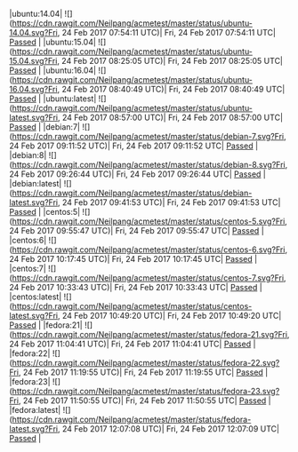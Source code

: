 |ubuntu:14.04| ![](https://cdn.rawgit.com/Neilpang/acmetest/master/status/ubuntu-14.04.svg?Fri, 24 Feb 2017 07:54:11 UTC)| Fri, 24 Feb 2017 07:54:11 UTC| [Passed](https://github.com/Neilpang/acmetest/blob/master/logs/ubuntu-14.04.out) |
|ubuntu:15.04| ![](https://cdn.rawgit.com/Neilpang/acmetest/master/status/ubuntu-15.04.svg?Fri, 24 Feb 2017 08:25:05 UTC)| Fri, 24 Feb 2017 08:25:05 UTC| [Passed](https://github.com/Neilpang/acmetest/blob/master/logs/ubuntu-15.04.out) |
|ubuntu:16.04| ![](https://cdn.rawgit.com/Neilpang/acmetest/master/status/ubuntu-16.04.svg?Fri, 24 Feb 2017 08:40:49 UTC)| Fri, 24 Feb 2017 08:40:49 UTC| [Passed](https://github.com/Neilpang/acmetest/blob/master/logs/ubuntu-16.04.out) |
|ubuntu:latest| ![](https://cdn.rawgit.com/Neilpang/acmetest/master/status/ubuntu-latest.svg?Fri, 24 Feb 2017 08:57:00 UTC)| Fri, 24 Feb 2017 08:57:00 UTC| [Passed](https://github.com/Neilpang/acmetest/blob/master/logs/ubuntu-latest.out) |
|debian:7| ![](https://cdn.rawgit.com/Neilpang/acmetest/master/status/debian-7.svg?Fri, 24 Feb 2017 09:11:52 UTC)| Fri, 24 Feb 2017 09:11:52 UTC| [Passed](https://github.com/Neilpang/acmetest/blob/master/logs/debian-7.out) |
|debian:8| ![](https://cdn.rawgit.com/Neilpang/acmetest/master/status/debian-8.svg?Fri, 24 Feb 2017 09:26:44 UTC)| Fri, 24 Feb 2017 09:26:44 UTC| [Passed](https://github.com/Neilpang/acmetest/blob/master/logs/debian-8.out) |
|debian:latest| ![](https://cdn.rawgit.com/Neilpang/acmetest/master/status/debian-latest.svg?Fri, 24 Feb 2017 09:41:53 UTC)| Fri, 24 Feb 2017 09:41:53 UTC| [Passed](https://github.com/Neilpang/acmetest/blob/master/logs/debian-latest.out) |
|centos:5| ![](https://cdn.rawgit.com/Neilpang/acmetest/master/status/centos-5.svg?Fri, 24 Feb 2017 09:55:47 UTC)| Fri, 24 Feb 2017 09:55:47 UTC| [Passed](https://github.com/Neilpang/acmetest/blob/master/logs/centos-5.out) |
|centos:6| ![](https://cdn.rawgit.com/Neilpang/acmetest/master/status/centos-6.svg?Fri, 24 Feb 2017 10:17:45 UTC)| Fri, 24 Feb 2017 10:17:45 UTC| [Passed](https://github.com/Neilpang/acmetest/blob/master/logs/centos-6.out) |
|centos:7| ![](https://cdn.rawgit.com/Neilpang/acmetest/master/status/centos-7.svg?Fri, 24 Feb 2017 10:33:43 UTC)| Fri, 24 Feb 2017 10:33:43 UTC| [Passed](https://github.com/Neilpang/acmetest/blob/master/logs/centos-7.out) |
|centos:latest| ![](https://cdn.rawgit.com/Neilpang/acmetest/master/status/centos-latest.svg?Fri, 24 Feb 2017 10:49:20 UTC)| Fri, 24 Feb 2017 10:49:20 UTC| [Passed](https://github.com/Neilpang/acmetest/blob/master/logs/centos-latest.out) |
|fedora:21| ![](https://cdn.rawgit.com/Neilpang/acmetest/master/status/fedora-21.svg?Fri, 24 Feb 2017 11:04:41 UTC)| Fri, 24 Feb 2017 11:04:41 UTC| [Passed](https://github.com/Neilpang/acmetest/blob/master/logs/fedora-21.out) |
|fedora:22| ![](https://cdn.rawgit.com/Neilpang/acmetest/master/status/fedora-22.svg?Fri, 24 Feb 2017 11:19:55 UTC)| Fri, 24 Feb 2017 11:19:55 UTC| [Passed](https://github.com/Neilpang/acmetest/blob/master/logs/fedora-22.out) |
|fedora:23| ![](https://cdn.rawgit.com/Neilpang/acmetest/master/status/fedora-23.svg?Fri, 24 Feb 2017 11:50:55 UTC)| Fri, 24 Feb 2017 11:50:55 UTC| [Passed](https://github.com/Neilpang/acmetest/blob/master/logs/fedora-23.out) |
|fedora:latest| ![](https://cdn.rawgit.com/Neilpang/acmetest/master/status/fedora-latest.svg?Fri, 24 Feb 2017 12:07:08 UTC)| Fri, 24 Feb 2017 12:07:09 UTC| [Passed](https://github.com/Neilpang/acmetest/blob/master/logs/fedora-latest.out) |
